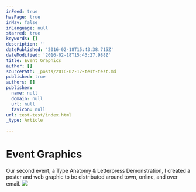 ```yaml
---
inFeed: true
hasPage: true
inNav: false
inLanguage: null
starred: true
keywords: []
description: ''
datePublished: '2016-02-18T15:43:38.715Z'
dateModified: '2016-02-18T15:43:27.988Z'
title: Event Graphics
author: []
sourcePath: _posts/2016-02-17-test-test.md
published: true
authors: []
publisher:
  name: null
  domain: null
  url: null
  favicon: null
url: test-test/index.html
_type: Article

---
```

# Event Graphics

Our second event, a Type Anatomy & Letterpress 
Demonstration, I created a poster and web graphic to be distributed 
around town, online, and over email.
![](https://the-grid-user-content.s3-us-west-2.amazonaws.com/af6f928b-4f2b-49d6-a27c-bc029e623682.png)